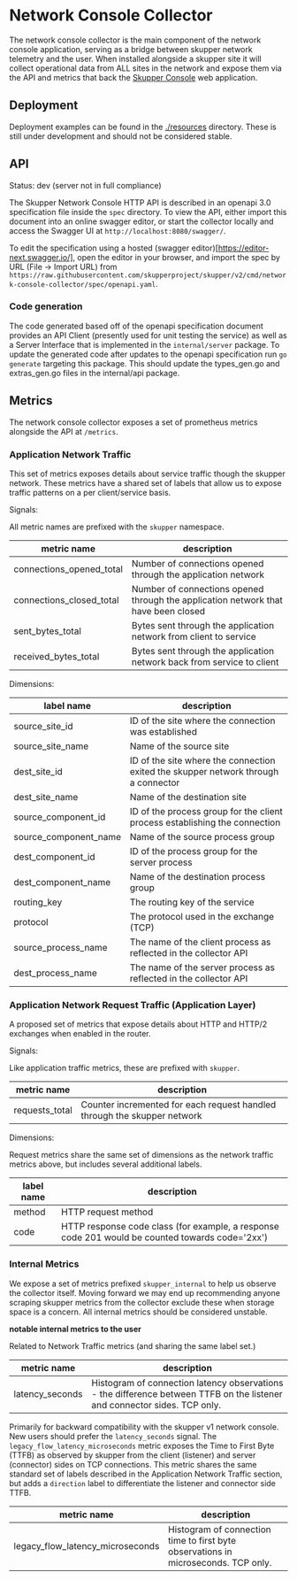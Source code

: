 # Network Console Collector

The network console collector is the main component of the network console
application, serving as a bridge between skupper network telemetry and the
user. When installed alongside a skupper site it will collect operational data
from ALL sites in the network and expose them via the API and metrics that back
the [Skupper Console](https://github.com/skupperproject/skupper-console) web
application.

## Deployment

Deployment examples can be found in the [./resources](./resources/README.md)
directory. These is still under development and should not be considered
stable.

## API

Status: dev (server not in full compliance)

The Skupper Network Console HTTP API is described in an openapi 3.0
specification file inside the `spec` directory. To view the API, either import
this document into an online swagger editor, or start the collector locally and
access the Swagger UI at `http://localhost:8080/swagger/`.

To edit the specification using a hosted (swagger
editor)[https://editor-next.swagger.io/], open the editor in your browser, and
import the spec by URL (File -> Import URL) from
`https://raw.githubusercontent.com/skupperproject/skupper/v2/cmd/network-console-collector/spec/openapi.yaml`.

### Code generation

The code generated based off of the openapi specification document provides an
API Client (presently used for unit testing the service) as well as a Server
Interface that is implemented in the `internal/server` package. To update the
generated code after updates to the openapi specification run `go generate`
targeting this package. This should update the types_gen.go and extras_gen.go
files in the internal/api package.

## Metrics

The network console collector exposes a set of prometheus metrics alongside the
API at `/metrics`.

### Application Network Traffic

This set of metrics exposes details about service traffic though the skupper
network. These metrics have a shared set of labels that allow us to expose
traffic patterns on a per client/service basis.


Signals:

All metric names are prefixed with the `skupper` namespace.

| metric name | description |
| ------------------------ | ------------------------  |
| connections_opened_total | Number of connections opened through the application network |
| connections_closed_total | Number of connections opened through the application network that have been closed |
| sent_bytes_total         | Bytes sent through the application network from client to service |
| received_bytes_total     | Bytes sent through the application network back from service to client |

Dimensions:

| label name | description |
| -------------- | ------------------------  |
| source_site_id | ID of the site where the connection was established |
| source_site_name | Name of the source site |
| dest_site_id | ID of the site where the connection exited the skupper network through a connector |
| dest_site_name | Name of the destination site |
| source_component_id | ID of the process group for the client process establishing the connection |
| source_component_name | Name of the source process group |
| dest_component_id | ID of the process group for the server process |
| dest_component_name | Name of the destination process group |
| routing_key | The routing key of the service |
| protocol | The protocol used in the exchange (TCP) |
| source_process_name | The name of the client process as reflected in the collector API |
| dest_process_name | The name of the server process as reflected in the collector API |

### Application Network Request Traffic (Application Layer)

A proposed set of metrics that expose details about HTTP and HTTP/2 exchanges
when enabled in the router.

Signals:

Like application traffic metrics, these are prefixed with `skupper`.

| metric name | description |
| ------------------------ | ------------------------  |
| requests_total | Counter incremented for each request handled through the skupper network |

Dimensions:

Request metrics share the same set of dimensions as the network traffic metrics
above, but includes several additional labels.

| label name | description |
| -------------- | ------------------------  |
| method | HTTP request method |
| code | HTTP response code class (for example, a response code 201 would be counted towards code='2xx') |

### Internal Metrics

We expose a set of metrics prefixed `skupper_internal` to help us observe the
collector itself. Moving forward we may end up recommending anyone scraping
skupper metrics from the collector exclude these when storage space is a
concern. All internal metrics should be considered unstable.


**notable internal metrics to the user**

Related to Network Traffic metrics (and sharing the same label set.)

| metric name | description |
| ------------------------ | ------------------------  |
| latency_seconds | Histogram of connection latency observations - the difference between TTFB on the listener and connector sides. TCP only. |

Primarily for backward compatibility with the skupper v1 network console. New
users should prefer the `latency_seconds` signal. The
`legacy_flow_latency_microseconds` metric exposes the Time to First Byte (TTFB)
as observed by skupper from the client (listener) and server (connector) sides
on TCP connections. This metric shares the same standard set of labels
described in the Application Network Traffic section, but adds a `direction`
label to differentiate the listener and connector side TTFB.

| metric name | description |
| ------------------------ | ------------------------  |
| legacy_flow_latency_microseconds | Histogram of connection time to first byte observations in microseconds. TCP only. |
